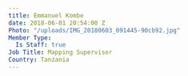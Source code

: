 ```yaml
---
title: Emmanuel Kombe
date: 2018-06-01 20:54:00 Z
Photo: "/uploads/IMG_20180603_091445-90cb92.jpg"
Member Type:
  Is Staff: true
Job Title: Mapping Supervisor
Country: Tanzania
---
```


